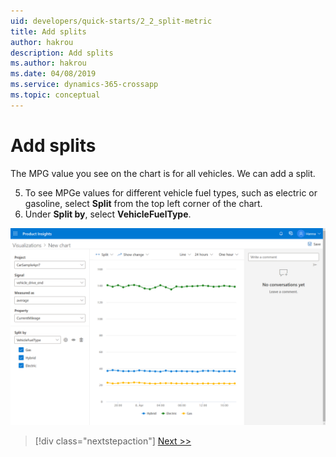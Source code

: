 ```yaml
---
uid: developers/quick-starts/2_2_split-metric
title: Add splits
author: hakrou
description: Add splits
ms.author: hakrou
ms.date: 04/08/2019
ms.service: dynamics-365-crossapp
ms.topic: conceptual
---
```

# Add splits

The MPG value you see on the chart is for all vehicles. We can add a split. 

5. To see MPGe values for different vehicle fuel types, such as electric or gasoline, select **Split** from the top left corner of the chart. 
6. Under **Split by**, select **VehicleFuelType**. 

![Select split](2_VehicleFuelType.PNG)


> [!div class="nextstepaction"]
> [Next >>](2_3_publish.md)
